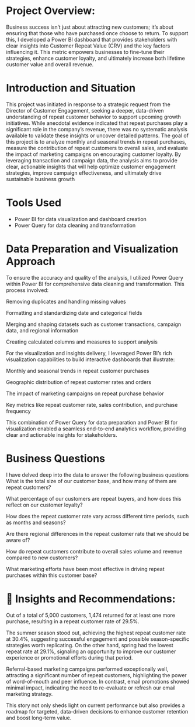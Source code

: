 # Project Overview: 
Business success isn’t just about attracting new customers; it’s about ensuring that those who have purchased once choose to return. To support this, I developed a Power BI dashboard that provides stakeholders with clear insights into Customer Repeat Value (CRV) and the key factors influencing it. This metric empowers businesses to fine-tune their strategies, enhance customer loyalty, and ultimately increase both lifetime customer value and overall revenue.
# Introduction and Situation
This project was initiated in response to a strategic request from the Director of Customer Engagement, seeking a deeper, data-driven understanding of repeat customer behavior to support upcoming growth initiatives. While anecdotal evidence indicated that repeat purchases play a significant role in the company’s revenue, there was no systematic analysis available to validate these insights or uncover detailed patterns.
The goal of this project is to analyze monthly and seasonal trends in repeat purchases, measure the contribution of repeat customers to overall sales, and evaluate the impact of marketing campaigns on encouraging customer loyalty. By leveraging transaction and campaign data, the analysis aims to provide clear, actionable insights that will help optimize customer engagement strategies, improve campaign effectiveness, and ultimately drive sustainable business growth
# Tools Used
- Power BI for data visualization and dashboard creation
- Power Query for data cleaning and transformation
# Data Preparation and Visualization Approach
To ensure the accuracy and quality of the analysis, I utilized Power Query within Power BI for comprehensive data cleaning and transformation. This process involved:

Removing duplicates and handling missing values

Formatting and standardizing date and categorical fields

Merging and shaping datasets such as customer transactions, campaign data, and regional information

Creating calculated columns and measures to support analysis

For the visualization and insights delivery, I leveraged Power BI’s rich visualization capabilities to build interactive dashboards that illustrate:

Monthly and seasonal trends in repeat customer purchases

Geographic distribution of repeat customer rates and orders

The impact of marketing campaigns on repeat purchase behavior

Key metrics like repeat customer rate, sales contribution, and purchase frequency

This combination of Power Query for data preparation and Power BI for visualization enabled a seamless end-to-end analytics workflow, providing clear and actionable insights for stakeholders.
# Business Questions
I have delved deep into the data to answer the following business questions
What is the total size of our customer base, and how many of them are repeat customers?

What percentage of our customers are repeat buyers, and how does this reflect on our customer loyalty?

How does the repeat customer rate vary across different time periods, such as months and seasons?

Are there regional differences in the repeat customer rate that we should be aware of?

How do repeat customers contribute to overall sales volume and revenue compared to new customers?

What marketing efforts have been most effective in driving repeat purchases within this customer base?

# 📖 Insights and Recommendations:

Out of a total of 5,000 customers, 1,474 returned for at least one more purchase, resulting in a repeat customer rate of 29.5%. 

The summer season stood out, achieving the highest repeat customer rate at 30.4%, suggesting successful engagement and possible season-specific strategies worth replicating. On the other hand, spring had the lowest repeat rate at 29.1%, signaling an opportunity to improve our customer experience or promotional efforts during that period.

Referral-based marketing campaigns performed exceptionally well, attracting a significant number of repeat customers, highlighting the power of word-of-mouth and peer influence. In contrast, email promotions showed minimal impact, indicating the need to re-evaluate or refresh our email marketing strategy.

This story not only sheds light on current performance but also provides a roadmap for targeted, data-driven decisions to enhance customer retention and boost long-term value.
